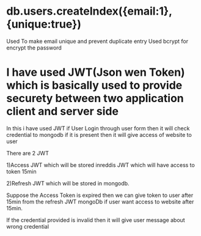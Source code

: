 # db.users.createIndex({email:1},{unique:true})

Used To make email unique and prevent duplicate entry
Used bcrypt for encrypt the password

# I have used JWT(Json wen Token) which is basically used to provide securety between two application client and server side

In this i have used JWT if User Login through user form then it will check credential to mongodb if it is present then it will give access of website to user


There are 2 JWT

1)Access JWT which will be stored inreddis JWT which will have access to token 15min 

2)Refresh JWT which will be stored in mongodb.

Suppose the Access Token is expired then we can give token to user after 15min from the refresh JWT mongoDb if user want access to website after 15min.


If the credential provided is invalid then it will give user message about wrong credential
